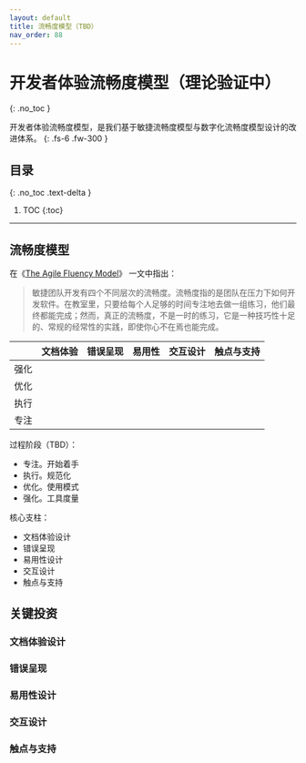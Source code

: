 ```yaml
---
layout: default
title: 流畅度模型（TBD）
nav_order: 88
---
```


# 开发者体验流畅度模型（理论验证中）
{: .no_toc }

开发者体验流畅度模型，是我们基于敏捷流畅度模型与数字化流畅度模型设计的改进体系。
{: .fs-6 .fw-300 }

## 目录
{: .no_toc .text-delta }

1. TOC
{:toc}

---

## 流畅度模型

在《[The Agile Fluency Model](https://martinfowler.com/articles/agileFluency.html)》 一文中指出：

> 敏捷团队开发有四个不同层次的流畅度。流畅度指的是团队在压力下如何开发软件。在教室里，只要给每个人足够的时间专注地去做一组练习，他们最终都能完成；然而，真正的流畅度，不是一时的练习，它是一种技巧性十足的、常规的经常性的实践，即使你心不在焉也能完成。


|      | 文档体验  | 错误呈现  | 易用性 |  交互设计  | 触点与支持 |
|------|----------|----------|------|-----------|----------|
| 强化  |         |         |         |         |         |
| 优化  |         |         |         |         |         |
| 执行  |         |         |         |         |         |
| 专注  |         |         |         |         |         |

过程阶段（TBD）：

- 专注。开始着手
- 执行。规范化
- 优化。使用模式
- 强化。工具度量

核心支柱：

- 文档体验设计
- 错误呈现
- 易用性设计
- 交互设计
- 触点与支持

## 关键投资

### 文档体验设计

### 错误呈现

### 易用性设计

### 交互设计

### 触点与支持
